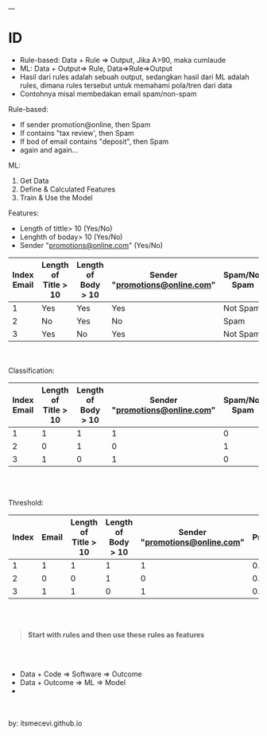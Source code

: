 __

# ID

* Rule-based: Data + Rule => Output, Jika A>90, maka cumlaude
* ML: Data + Output=> Rule, Data=>Rule=>Output
* Hasil dari rules adalah sebuah output, sedangkan hasil dari ML adalah rules, dimana rules tersebut untuk memahami pola/tren dari data
* Contohnya misal membedakan email spam/non-spam

Rule-based:
* If sender promotion@online, then Spam
* If contains "tax review', then Spam
* If bod of email contains "deposit", then Spam
* again and again...

ML:
1. Get Data
2. Define & Calculated Features
3. Train & Use the Model

Features:
* Length of tittle> 10 (Yes/No)
* Lenghth of boday> 10 (Yes/No)
* Sender "promotions@online.com" (Yes/No)

| Index Email | Length of Title > 10 | Length of Body > 10 | Sender "promotions@online.com" | Spam/Not Spam |
|-------|----------------------|---------------------|------------------------------|---------------|
|   1   |        Yes           |        Yes          |             Yes              |     Not Spam |
|   2   |        No            |        Yes          |             No               |      Spam    |
|   3   |        Yes           |        No           |             Yes              |     Not Spam |

<br>
<br>
Classification: 

| Index Email | Length of Title > 10 | Length of Body > 10 | Sender "promotions@online.com" | Spam/Not Spam |
|-------|----------------------|---------------------|------------------------------|---------------|
|   1   |        1          |        1         |             1              |     0 |
|   2   |        0          |        1         |             0               |      1    |
|   3   |        1          |        0           |             1              |     0 |

<br>
<br>

Threshold:

| Index | Email | Length of Title > 10 | Length of Body > 10 | Sender "promotions@online.com" | Probability| Spam/Not Spam  |
|-------|-------|----------------------|---------------------|------------------------------|--------------|-------------|
|   1   |   1   |          1           |          1          |              1               |      0.6     |     0   |
|   2   |   0   |          0           |          1          |              0               |      0.8      |     1    |
|   3   |   1   |          1           |          0          |              1               |      0.4       |     0    |

<br>
<br>

> **Start with rules and then use these rules as features**
<br>
<br>

* Data + Code => Software => Outcome
* Data + Outcome => ML => Model
* 
<br>
<br>
by: itsmecevi.github.io




